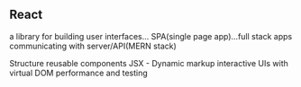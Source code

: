 ## React
a library for building user interfaces... SPA(single page app)...full stack apps communicating with server/API(MERN stack)

Structure
reusable components
JSX - Dynamic markup
interactive UIs with virtual DOM
performance and testing


